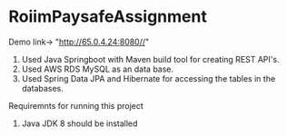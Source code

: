 # RoiimPaysafeAssignment

Demo link-> "http://65.0.4.24:8080//"

1. Used Java Springboot with Maven build tool for creating REST API's.
2. Used AWS RDS MySQL as an data base.
3. Used Spring Data JPA and Hibernate for accessing the tables in the databases.

Requiremnts for running this project

1. Java JDK 8 should be installed



